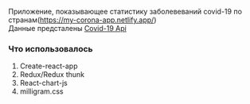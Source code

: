 Приложение, показывающее статистику заболевеваний covid-19 по странам(https://my-corona-app.netlify.app/)  
Данные предсталены [Covid-19 Api](https://github.com/mathdroid/covid-19-api)

### Что использовалось

1. Create-react-app
1. Redux/Redux thunk
1. React-chart-js
1. milligram.css
